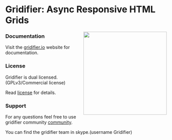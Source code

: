 # Gridifier: Async Responsive HTML Grids

<img align="right" height="260" src="http://gridifier.io/bundles/ntechclient/images/logo_500_600.png">

### Documentation

Visit the [gridifier.io](http://gridifier.io/) website for documentation.

### License

Gridifier is dual licensed.(GPLv3/Commercial license)

Read [license](http://gridifier.io/license/) for details.

### Support

For any questions feel free to use gridifier community [community](http://community.gridifier.io/).

You can find the gridifier team in skype.(username Gridifier)